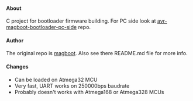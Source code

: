 #### About
C project for bootloader firmware building. For PC side look at [avr-magboot-bootloader-pc-side](https://github.com/GeneralTao2/avr-magboot-bootloader-pc-side) repo.

#### Author
The original repo is [magboot](https://github.com/blastur/magboot). Also see there README.md file for more info.

#### Changes
 - Can be loaded on Atmega32 MCU
 - Very fast, UART works on 250000bps baudrate 
 - Probably doesn't works with Atmega168 or Atmega328 MCUs
 
